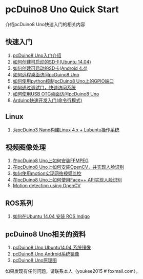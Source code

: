 # pcDuino8 Uno Quick Start

介绍pcDuino8 Uno快速入门的相关内容

## 快速入门
1.  [pcDuino8 Uno入门介绍](/post/2015-11-11-introduction-of-pcDuino8-Uno.md)
2.  [如何创建可启动的SD卡(Ubuntu 14.04)](/post/2015-11-11-how-to-create-bootable-sd-card-for-pcduino8-uno.md)
3.  [如何创建可启动的SD卡(Android 4.4)](https://github.com/YaoQ/pcDuino_Doc/blob/master/post/2015-11-11-how-to-create-bootable-android-sd-card.md)
4.  [如何远程桌面访问pcDuino8 Uno](https://github.com/YaoQ/pcDuino_Doc/blob/master/post/2015-11-11-how-to-remote-access-with-vncviewer.md)
5.  [如何使用python控制pcDuino8 Uno上的GPIO端口](https://github.com/YaoQ/pcDuino_Doc/blob/master/post/2015-11-08-how-to-use-python-to-control-GPIO.md)
6.  [如何通过调试口，快速访问系统](https://github.com/YaoQ/pcDuino_Doc/blob/master/post/2015-11-11-how-to-use-debug-port.md)
7.  [如何使用USB OTG桌面访问pcDuino8 Uno](https://github.com/YaoQ/pcDuino_Doc/blob/master/post/2015-11-23-how-to-use-otg-ethernet.md)
8.  [Arduino快速开发入门(命令行模式)](https://github.com/YaoQ/pcDuino_Doc/blob/master/post/2015-11-11-arduino-quick-start.md)

## Linux
1. [为pcDuino3 Nano构建Linux 4.x + Lubuntu操作系统](/post/2015-11-13-port-Linux4.x-and-lubuntu-on-pcduino3-nano.md)

## 视频图像处理
1. [在pcDuino8 Uno上如何安装FFMPEG](https://github.com/YaoQ/pcDuino_Doc/blob/master/post/2015-11-10-how-to-install-ffmpeg.md)
2. [在pcDuino8 Uno上如何安装OpenCV，并实现人脸识别](https://github.com/YaoQ/pcDuino_Doc/blob/master/post/2015-11-09-how-to-install-opencv-on-pcduino8-uno.md)
3. [如何使用motion实现网络视频监控](https://github.com/YaoQ/pcDuino_Doc/blob/master/post/2015-11-11-how-to-use-motion-to-implement-network-video-monitoring.md)
4. [在pcDuino8 Uno上如何使用Face++ API实现人脸识别](https://github.com/YaoQ/pcDuino_Doc/blob/master/post/2015-11-14-how-to-use-faceplusplus.md)
5. [Motion detection using OpenCV](https://github.com/YaoQ/pcDuino_Doc/blob/master/post/2015-11-18-motion-detection.md)

## ROS系列
1. [如何在Ubuntu 14.04 安装 ROS Indigo](https://github.com/YaoQ/pcDuino_Doc/blob/master/post/2015-11-11-how-to-install-ros-indigo.md)

## pcDuino8 Uno相关的资料
1. [pcDuino8 Uno Ubuntu14.04 系统镜像](https://s3.amazonaws.com/pcduino/Images/pcduino8/pcDuino8Uno/pcduino8_ubuntu_14.04_20151023.7z)
2. [pcDuino8 Uno Android系统镜像](https://s3.amazonaws.com/pcduino/Images/pcduino8/pcDuino8Uno/Android/pcduino8_android_20150913.img)
3. [pcDuino8 Uno原理图](/resource/pcduino8_uno_schematic.pdf)

如果发现有任何问题，请联系本人（youkee2015 # foxmail.com）。

